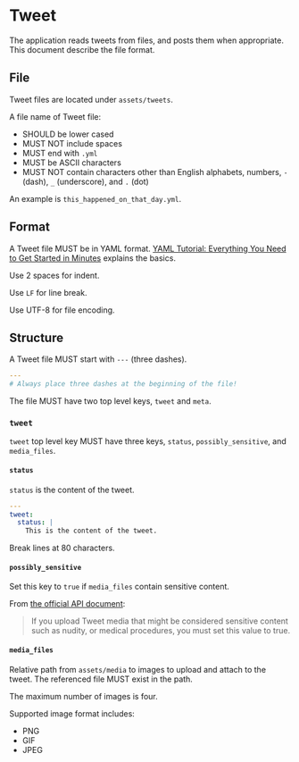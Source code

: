 # Tweet

The application reads tweets from files, and posts them when appropriate. This
document describe the file format.

<!-- toc -->

## File

Tweet files are located under `assets/tweets`.

A file name of Tweet file:

- SHOULD be lower cased
- MUST NOT include spaces
- MUST end with `.yml`
- MUST be ASCII characters
- MUST NOT contain characters other than English alphabets, numbers, `-`
  (dash), `_` (underscore), and `.` (dot)

An example is `this_happened_on_that_day.yml`.

## Format

A Tweet file MUST be in YAML format. [YAML Tutorial: Everything You Need to
Get Started in Minutes](https://rollout.io/blog/yaml-tutorial-everything-you-need-get-started/)
explains the basics.

Use 2 spaces for indent.

Use `LF` for line break.

Use UTF-8 for file encoding.

## Structure

A Tweet file MUST start with `---` (three dashes).

```yaml
---
# Always place three dashes at the beginning of the file!
```

The file MUST have two top level keys, `tweet` and `meta`.

### `tweet`

`tweet` top level key MUST have three keys, `status`, `possibly_sensitive`,
and `media_files`.

#### `status`

`status` is the content of the tweet.

```yaml
---
tweet:
  status: |
    This is the content of the tweet.
```

Break lines at 80 characters.

#### `possibly_sensitive`

Set this key to `true` if `media_files` contain sensitive content.

From [the official API document](https://developer.twitter.com/en/docs/tweets/post-and-engage/api-reference/post-statuses-update):

> If you upload Tweet media that might be considered sensitive content such as
> nudity, or medical procedures, you must set this value to true.

#### `media_files`

Relative path from `assets/media` to images to upload and attach to the tweet.
The referenced file MUST exist in the path.

The maximum number of images is four.

Supported image format includes:

- PNG
- GIF
- JPEG
